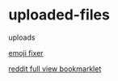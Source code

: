 # uploaded-files
uploads



[emoji fixer](https://github.com/GitEin11/uploaded-files/assets/84138811/2397621a-6927-472f-9386-44f0a3a3dec4)


[reddit full view bookmarklet](https://github.com/GitEin11/uploaded-files/assets/84138811/86b48ea4-2203-44cd-ad12-945366896e1b)


